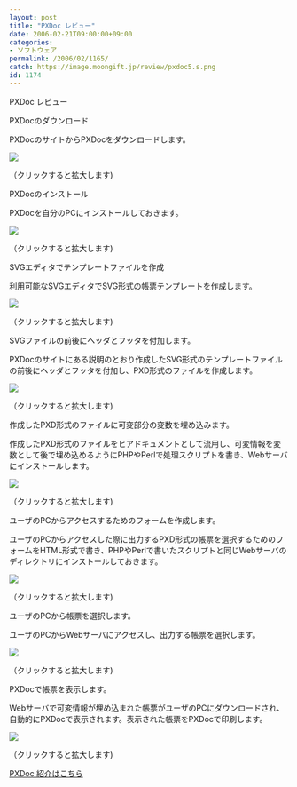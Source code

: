 ```yaml
---
layout: post
title: "PXDoc レビュー"
date: 2006-02-21T09:00:00+09:00
categories:
- ソフトウェア
permalink: /2006/02/1165/
catch: https://image.moongift.jp/review/pxdoc5.s.png
id: 1174
---
```

PXDoc レビュー  
<!--more-->

PXDocのダウンロード

  

PXDocのサイトからPXDocをダウンロードします。

  

[![](https://image.moongift.jp/review/pxdoc1.s.png)](https://image.moongift.jp/review/pxdoc1.png)  
  
（クリックすると拡大します)

  
  

PXDocのインストール

  

PXDocを自分のPCにインストールしておきます。

  

[![](https://image.moongift.jp/review/pxdoc2.s.png)](https://image.moongift.jp/review/pxdoc2.png)  
  
（クリックすると拡大します)

  
  

SVGエディタでテンプレートファイルを作成

  

利用可能なSVGエディタでSVG形式の帳票テンプレートを作成します。

  

[![](https://image.moongift.jp/review/pxdoc3.s.png)](https://image.moongift.jp/review/pxdoc3.png)  
  
（クリックすると拡大します)

  
  

SVGファイルの前後にヘッダとフッタを付加します。

  

PXDocのサイトにある説明のとおり作成したSVG形式のテンプレートファイルの前後にヘッダとフッタを付加し、PXD形式のファイルを作成します。

  

[![](https://image.moongift.jp/review/pxdoc4.s.png)](https://image.moongift.jp/review/pxdoc4.png)  
  
（クリックすると拡大します)

  
  

作成したPXD形式のファイルに可変部分の変数を埋め込みます。

  

作成したPXD形式のファイルをヒアドキュメントとして流用し、可変情報を変数として後で埋め込めるようにPHPやPerlで処理スクリプトを書き、Webサーバにインストールします。

  

[![](https://image.moongift.jp/review/pxdoc5.s.png)](https://image.moongift.jp/review/pxdoc5.png)  
  
（クリックすると拡大します)

  
  

ユーザのPCからアクセスするためのフォームを作成します。

  

ユーザのPCからアクセスした際に出力するPXD形式の帳票を選択するためのフォームをHTML形式で書き、PHPやPerlで書いたスクリプトと同じWebサーバのディレクトリにインストールしておきます。

  

[![](https://image.moongift.jp/review/pxdoc6.s.png)](https://image.moongift.jp/review/pxdoc6.png)  
  
（クリックすると拡大します)

  
  

ユーザのPCから帳票を選択します。

  

ユーザのPCからWebサーバにアクセスし、出力する帳票を選択します。

  

[![](https://image.moongift.jp/review/pxdoc7.s.png)](https://image.moongift.jp/review/pxdoc7.png)  
  
（クリックすると拡大します)

  
  

PXDocで帳票を表示します。

  

Webサーバで可変情報が埋め込まれた帳票がユーザのPCにダウンロードされ、自動的にPXDocで表示されます。表示された帳票をPXDocで印刷します。

  

[![](https://image.moongift.jp/review/pxdoc8.s.png)](https://image.moongift.jp/review/pxdoc8.png)  
  
（クリックすると拡大します)

  
  

[PXDoc 紹介はこちら](http://oss.moongift.jp/intro/i-1160.html)


